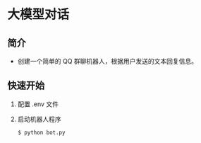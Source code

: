 # 大模型对话

## 简介
* 创建一个简单的 QQ 群聊机器人，根据用户发送的文本回复信息。

## 快速开始
1. 配置 .env 文件

2. 启动机器人程序

    ```bash
    $ python bot.py
    ```